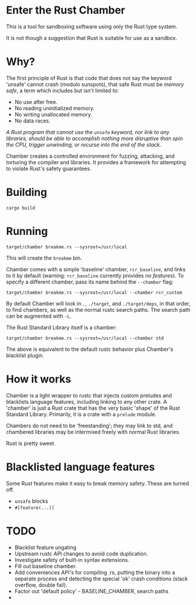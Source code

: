 # Enter the Rust Chamber

This is a tool for sandboxing software using only the Rust type system.

It is not though a suggestion that Rust is suitable for use as a sandbox.


# Why?

The first principle of Rust is that code that does not say the keyword 'unsafe' cannot crash (modulo sunspots),
that safe Rust must be *memory safe*,
a term which includes but isn't limited to:

* No use after free.
* No reading uninitialized memory.
* No writing unallocated memory.
* No data races.

*A Rust program that cannot use the `unsafe` keyword,
nor link to any libraries,
should be able to accomplish nothing more disruptive than spin the CPU,
trigger unwinding, or recurse into the end of the stack.*

Chamber creates a controlled environment for fuzzing, attacking, and torturing the compiler and libraries.
It provides a framework for attempting to violate Rust's safety guarantees.


# Building

`cargo build`


# Running

```
target/chamber breakme.rs --sysroot=/usr/local
```

This will create the `breakme` bin.

Chamber comes with a simple 'baseline' chamber, `rcr_baseline`,
and links to it by default (warning: `rcr_baseline` currently provides *no features*).
To specify a different chamber,
pass its name behind the `--chamber` flag:

```
target/chamber breakme.rs --sysroot=/usr/local --chamber rcr_custom
```

By default Chamber will look in `.`, `./target`, and `./target/deps`, in that order,
to find chambers, as well as the normal rustc search paths.
The search path can be augmented with `-L`.

The Rust Standard Library itself is a chamber:

```
target/chamber breakme.rs --sysroot=/usr/local --chamber std
```

The above is equivalent to the default rustc behavior plus Chamber's blacklist plugin.

# How it works

Chamber is a light wrapper to rustc that injects custom preludes and blacklists language features, including linking to any other crate.
A 'chamber' is just a Rust crate that has the very basic 'shape' of the Rust Standard Library.
Primarily, it is a crate with a `prelude` module.

Chambers do not need to be 'freestanding';
they may link to std,
and chambered libraries may be intermixed freely with normal Rust libraries.

Rust is pretty sweet.

# Blacklisted language features

Some Rust features make it easy to break memory safety.
These are turned off.

* `unsafe` blocks
* `#[feature(...)]`

# TODO

* Blacklist feature ungating
* Upstream rustc API changes to avoid code duplication.
* Investigate safety of built-in syntax extensions.
* Fill out baseline chamber.
* Add conveniences API's for compiling .rs, putting the binary into a
  separate process and detecting the special 'ok' crash conditions
  (stack overflow, double fail).
* Factor out 'default policy' - BASELINE_CHAMBER, search paths
* 
